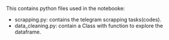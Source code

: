 This contains python files used in the notebooke:
- scrapping.py: contains the telegram scrapping tasks(codes).
- data_cleaning.py: contain a Class with function to explore the dataframe.
